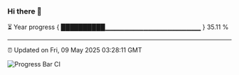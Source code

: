 ### Hi there 👋

⏳ Year progress { ██████████▁▁▁▁▁▁▁▁▁▁▁▁▁▁▁▁▁▁▁▁ } 35.11 %

---

⏰ Updated on Fri, 09 May 2025 03:28:11 GMT

![Progress Bar CI](https://github.com/IshwaranRudhara/GIT-ACTION/workflows/Progress%20Bar%20CI/badge.svg)
